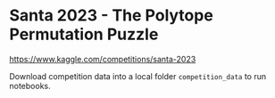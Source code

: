 # Santa 2023 - The Polytope Permutation Puzzle

https://www.kaggle.com/competitions/santa-2023

Download competition data into a local folder `competition_data` to run notebooks.